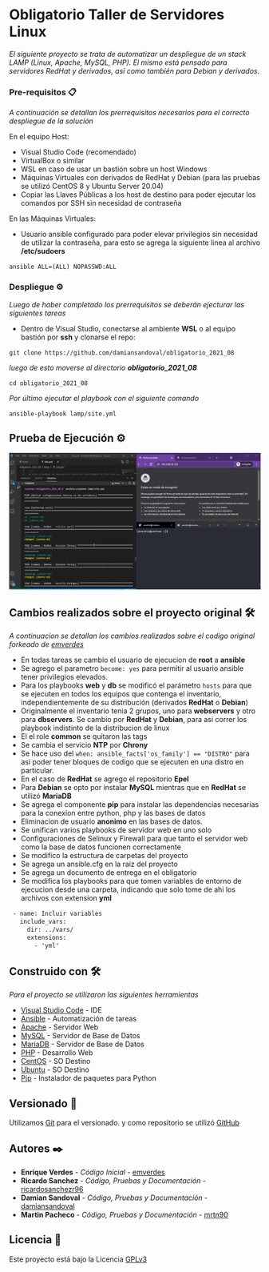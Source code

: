 # Obligatorio Taller de Servidores Linux

_El siguiente proyecto se trata de automatizar un despliegue de un stack LAMP (Linux, Apache, MySQL, PHP).
El mismo está pensado para servidores RedHat y derivados, así como también para Debian y derivados._

### Pre-requisitos 📋

_A continuación se detallan los prerrequisitos necesarios para el correcto despliegue de la solución_

En el equipo Host:
* Visual Studio Code (recomendado)
* VirtualBox o similar
* WSL en caso de usar un bastión sobre un host Windows
* Máquinas Virtuales con derivados de RedHat y Debian (para las pruebas se utilizó CentOS 8 y Ubuntu Server 20.04)
* Copiar las Llaves Públicas a los host de destino para poder ejecutar los comandos por SSH sin necesidad de contraseña

En las Máquinas Virtuales:
* Usuario ansible configurado para poder elevar privilegios sin necesidad de utilizar la contraseña, para esto se agrega la siguiente linea al archivo **/etc/sudoers**

```
ansible ALL=(ALL) NOPASSWD:ALL
```

### Despliegue ⚙️

_Luego de haber completado los prerrequisitos se deberán ejecturar las siguientes tareas_

* Dentro de Visual Studio, conectarse al ambiente **WSL** o al equipo bastión por **ssh** y clonarse el repo:

```
git clone https://github.com/damiansandoval/obligatorio_2021_08
```

_luego de esto moverse al directorio **obligatorio_2021_08**_

```
cd obligatorio_2021_08
```

_Por último ejecutar el playbook con el siguiente comando_

```
ansible-playbook lamp/site.yml
```

## Prueba de Ejecución ⚙️

![Prueba](https://github.com/damiansandoval/obligatorio_2021_08/blob/main/images/playbook-exec.gif)

## Cambios realizados sobre el proyecto original 🛠️

_A continuacion se detallan los cambios realizados sobre el codigo original forkeado de [emverdes](https://github.com/emverdes)_

* En todas tareas se cambio el usuario de ejecucion de **root** a **ansible**
* Se agrego el parametro ```become: yes``` para permitir al usuario ansible tener privilegios elevados.
* Para los playbooks **web** y **db** se modificó el parámetro ```hosts``` para que se ejecuten en todos los equipos que contenga el inventario, independientemente de su distribución (derivados **RedHat** o **Debian**)
* Originalmente el inventario tenia 2 grupos, uno para **webservers** y otro para **dbservers**. Se cambio por **RedHat** y **Debian**, para asi correr los playbook indistinto de la distribucion de linux
* El el role **common** se quitaron las tags
* Se cambia el servicio **NTP** por **Chrony**
* Se hace uso del ```when: ansible_facts['os_family'] == "DISTRO"``` para asi poder tener bloques de codigo que se ejecuten en una distro en particular.
* En el caso de **RedHat** se agrego el repositorio **Epel**
* Para **Debian** se opto por instalar **MySQL** mientras que en **RedHat** se utilizó **MariaDB**
* Se agrega el componente **pip** para instalar las dependencias necesarias para la conexion entre python, php y las bases de datos
* Eliminacion de usuario **anonimo** en las bases de datos.
* Se unifican varios playbooks de servidor web en uno solo
* Configuraciones de Selinux y Firewall para que tanto el servidor web como la base de datos funcionen correctamente
* Se modifico la estructura de carpetas del proyecto
* Se agrega un ansible.cfg en la raiz del proyecto
* Se agrega un documento de entrega en el obligatorio
* Se modifica los playbooks para que tomen variables de entorno de ejecucion desde una carpeta, indicando que solo tome de ahi los archivos con extension **yml**
 ``` 
  - name: Incluir variables
    include_vars:
      dir: ../vars/
      extensions:
        - 'yml'
```        

## Construido con 🛠️

_Para el proyecto se utilizaron las siguientes herramientas_

* [Visual Studio Code](http://www.dropwizard.io/1.0.2/docs/) - IDE
* [Ansible](https://www.ansible.com/) - Automatización de tareas
* [Apache](https://httpd.apache.org/) - Servidor Web
* [MySQL](https://www.mysql.com/) - Servidor de Base de Datos
* [MariaDB](https://mariadb.org/) - Servidor de Base de Datos
* [PHP](https://www.php.net/) - Desarrollo Web
* [CentOS](https://www.centos.org/) - SO Destino
* [Ubuntu](https://ubuntu.com) - SO Destino
* [Pip](https://pypi.org/project/pip/) - Instalador de paquetes para Python


## Versionado 📌

Utilizamos [Git](http://https://git-scm.com/) para el versionado. y como repositorio se utilizó [GitHub](https://github.com/)

## Autores ✒️

* **Enrique Verdes** - *Código Inicial* - [emverdes](https://github.com/emverdes)
* **Ricardo Sanchez** - *Código, Pruebas y Documentación* - [ricardosanchezr96](https://github.com/ricardosanchezr96)
* **Damian Sandoval** - *Código, Pruebas y Documentación* - [damiansandoval](https://github.com/damiansandoval)
* **Martin Pacheco** - *Código, Pruebas y Documentación* - [mrtn90](https://github.com/mrtn90)

## Licencia 📄

Este proyecto está bajo la Licencia [GPLv3](https://www.gnu.org/licenses/gpl-3.0.html)
